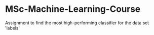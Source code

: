 # MSc-Machine-Learning-Course
Assignment to find the most high-performing classifier for the data set 'labels'
